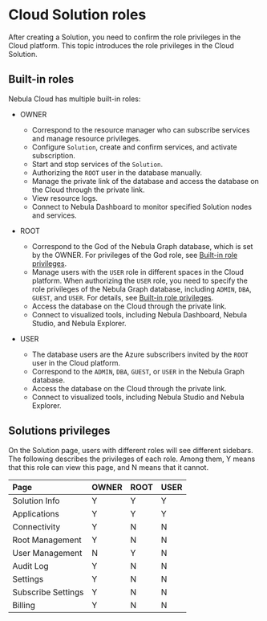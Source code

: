# Cloud Solution roles

After creating a Solution, you need to confirm the role privileges in the Cloud platform. This topic introduces the role privileges in the Cloud Solution.

## Built-in roles

Nebula Cloud has multiple built-in roles:

- OWNER  
  - Correspond to the resource manager who can subscribe services and manage resource privileges.
  - Configure `Solution`, create and confirm services, and activate subscription.
  - Start and stop services of the `Solution`.
  - Authorizing the `ROOT` user in the database manually.
  - Manage the private link of the database and access the database on the Cloud through the private link.
  - View resource logs.
  - Connect to Nebula Dashboard to monitor specified Solution nodes and services.

- ROOT
  - Correspond to the God of the Nebula Graph database, which is set by the OWNER. For privileges of the God role, see [Built-in role privileges](../7.data-security/1.authentication/3.role-list.md).
  - Manage users with the `USER` role in different spaces in the Cloud platform. When authorizing the `USER` role, you need to specify the role privileges of the Nebula Graph database, including `ADMIN`, `DBA`, `GUEST`, and `USER`. For details, see [Built-in role privileges](../7.data-security/1.authentication/3.role-list.md).
  - Access the database on the Cloud through the private link.
  - Connect to visualized tools, including Nebula Dashboard, Nebula Studio, and Nebula Explorer.

- USER
  - The database users are the Azure subscribers invited by the `ROOT` user in the Cloud platform.
  - Correspond to the `ADMIN`, `DBA`, `GUEST`, or `USER` in the Nebula Graph database.
  - Access the database on the Cloud through the private link.
  - Connect to visualized tools, including Nebula Studio and Nebula Explorer.

## Solutions privileges

On the Solution page, users with different roles will see different sidebars. The following describes the privileges of each role. Among them, Y means that this role can view this page, and N means that it cannot.

|Page|OWNER|ROOT|USER|
|:---|:---|:---|:---|
|Solution Info|Y|Y|Y|
|Applications|Y|Y|Y|
|Connectivity|Y|N|N|a
|Root Management|Y|N|N|
|User Management|N|Y|N|
|Audit Log|Y|N|N|
|Settings|Y|N|N|
|Subscribe Settings|Y|N|N|
|Billing|Y|N|N|
